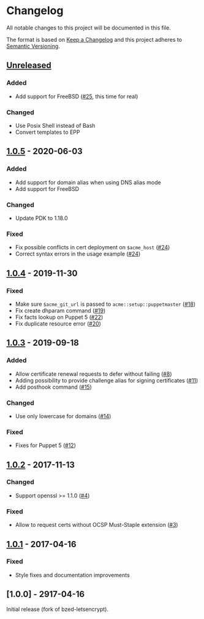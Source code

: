 # Changelog
All notable changes to this project will be documented in this file.

The format is based on [Keep a Changelog](http://keepachangelog.com/en/1.0.0/)
and this project adheres to [Semantic Versioning](http://semver.org/spec/v2.0.0.html).

## [Unreleased]

### Added
* Add support for FreeBSD ([#25], this time for real)

### Changed
* Use Posix Shell instead of Bash
* Convert templates to EPP

## [1.0.5] - 2020-06-03

### Added
* Add support for domain alias when using DNS alias mode
* Add support for FreeBSD

### Changed
* Update PDK to 1.18.0

### Fixed
* Fix possible conflicts in cert deployment on `$acme_host` ([#24]) 
* Correct syntax errors in the usage example ([#24])

## [1.0.4] - 2019-11-30

### Fixed
* Make sure `$acme_git_url` is passed to `acme::setup::puppetmaster` ([#18])
* Fix create dhparam command ([#19])
* Fix facts lookup on Puppet 5 ([#22])
* Fix duplicate resource error ([#20])

## [1.0.3] - 2019-09-18

### Added
* Allow certificate renewal requests to defer without failing ([#8])
* Adding possibility to provide challenge alias for signing certificates ([#11])
* Add posthook command ([#15])

### Changed
* Use only lowercase for domains ([#14])

### Fixed
* Fixes for Puppet 5 ([#12])

## [1.0.2] - 2017-11-13

### Changed
* Support openssl >= 1.1.0 ([#4])

### Fixed
* Allow to request certs without OCSP Must-Staple extension ([#3])

## [1.0.1] - 2017-04-16

### Fixed
* Style fixes and documentation improvements

## [1.0.0] - 2917-04-16
Initial release (fork of bzed-letsencrypt).

[Unreleased]: https://github.com/fraenki/puppet-acme/compare/1.0.5...HEAD
[1.0.5]: https://github.com/fraenki/puppet-acme/compare/1.0.4...1.0.5
[1.0.4]: https://github.com/fraenki/puppet-acme/compare/1.0.3...1.0.4
[1.0.3]: https://github.com/fraenki/puppet-acme/compare/1.0.2...1.0.3
[1.0.2]: https://github.com/fraenki/puppet-acme/compare/1.0.1...1.0.2
[1.0.1]: https://github.com/fraenki/puppet-acme/compare/1.0.0...1.0.1
[#25]: https://github.com/fraenki/puppet-acme/pull/25
[#24]: https://github.com/fraenki/puppet-acme/pull/24
[#22]: https://github.com/fraenki/puppet-acme/pull/22
[#20]: https://github.com/fraenki/puppet-acme/pull/20
[#19]: https://github.com/fraenki/puppet-acme/pull/19
[#18]: https://github.com/fraenki/puppet-acme/pull/18
[#15]: https://github.com/fraenki/puppet-acme/pull/15
[#14]: https://github.com/fraenki/puppet-acme/pull/14
[#12]: https://github.com/fraenki/puppet-acme/pull/12
[#11]: https://github.com/fraenki/puppet-acme/pull/11
[#8]: https://github.com/fraenki/puppet-acme/pull/8
[#4]: https://github.com/fraenki/puppet-acme/pull/4
[#3]: https://github.com/fraenki/puppet-acme/pull/3

